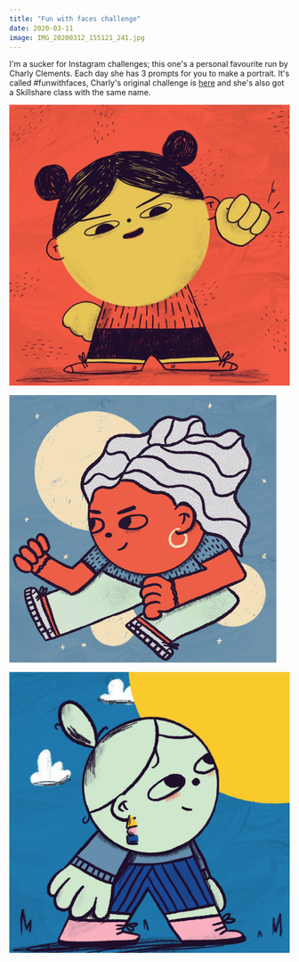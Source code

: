 ```yaml
---
title: "Fun with faces challenge"
date: 2020-03-11
image: IMG_20200312_155121_241.jpg
---
```


I'm a sucker for Instagram challenges; this one's a personal favourite run by Charly Clements. Each day she has 3 prompts for you to make a portrait. It's called #funwithfaces, Charly's original challenge is [here](https://www.charlyclements.com/funwithfaces) and she's also got a Skillshare class with the same name.

![Power woman](IMG_20200312_155121_241.jpg)

![Space woman GIF](IMG_1166.gif)

![Self-care](IMG_1233.jpg)
